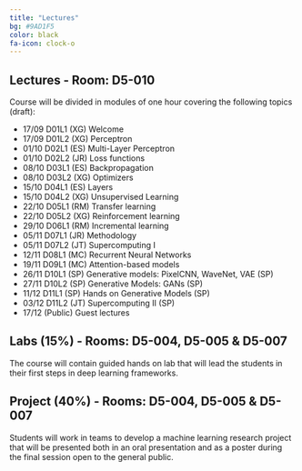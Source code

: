 ```yaml
---
title: "Lectures"
bg: #9AD1F5
color: black
fa-icon: clock-o
---
```


## Lectures - Room: D5-010

Course will be divided in modules of one hour covering the following topics (draft):

* 17/09 D01L1 (XG) Welcome  
* 17/09 D01L2 (XG) Perceptron 
* 01/10 D02L1 (ES) Multi-Layer Perceptron 
* 01/10 D02L2 (JR) Loss functions 
* 08/10 D03L1 (ES) Backpropagation 
* 08/10 D03L2 (XG) Optimizers 
* 15/10 D04L1 (ES) Layers 
* 15/10 D04L2 (XG) Unsupervised Learning 
* 22/10 D05L1 (RM) Transfer learning 
* 22/10 D05L2 (XG) Reinforcement learning
* 29/10 D06L1 (RM) Incremental learning 
* 05/11 D07L1 (JR) Methodology 
* 05/11 D07L2 (JT) Supercomputing I
* 12/11 D08L1 (MC) Recurrent Neural Networks 
* 19/11 D09L1 (MC) Attention-based models 
* 26/11 D10L1 (SP) Generative models: PixelCNN, WaveNet, VAE (SP) 
* 27/11 D10L2 (SP) Generative Models: GANs (SP)
* 11/12 D11L1 (SP) Hands on Generative Models (SP)
* 03/12 D11L2 (JT) Supercomputing II (SP)
* 17/12 (Public) Guest lectures


[d10l1-pdf]: https://github.com/telecombcn-dl/2017-dlai/raw/gh-pages/slides/dlai2017d10l1.pdf
[d10l1-slides]: https://www.slideshare.net/xavigiro/deep-generative-models-ii-dlai-d10l1-2017-upc-deep-learning-for-artificial-intelligence
[d10l1-video]: https://www.youtube.com/watch?v=a1aM0yUJXUI


## Labs (15%) - Rooms: D5-004, D5-005 & D5-007
The course will contain guided hands on lab that will lead the students in their first steps in deep learning frameworks. 

## Project (40%) - Rooms: D5-004, D5-005 & D5-007

Students will work in teams to develop a machine learning research project that will be presented both in an oral presentation and as a poster during the final session open to the general public. 

